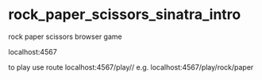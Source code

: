 # rock_paper_scissors_sinatra_intro

rock paper scissors browser game

localhost:4567 

to play use route localhost:4567/play/<choice1>/<choice2>
e.g. localhost:4567/play/rock/paper
